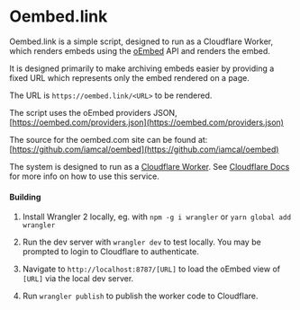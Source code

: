 # Oembed.link

Oembed.link is a simple script, designed to run as a Cloudflare Worker, which renders embeds using the [oEmbed](https://oembed.com/) API and renders the embed.

It is designed primarily to make archiving embeds easier by providing a fixed URL which represents only the embed rendered on a page.

The URL is `https://oembed.link/<URL>` to be rendered.

The script uses the oEmbed providers JSON, [https://oembed.com/providers.json](https://oembed.com/providers.json)

The source for the oembed.com site can be found at: [https://github.com/iamcal/oembed](https://github.com/iamcal/oembed)

The system is designed to run as a [Cloudflare Worker](https://workers.cloudflare.com/). See [Cloudflare Docs](https://developers.cloudflare.com/workers/learning/getting-started) for more info on how to use this service.

#### Building

1. Install Wrangler 2 locally, eg. with `npm -g i wrangler` or `yarn global add wrangler`


2. Run the dev server with `wrangler dev` to test locally. You may be prompted to login to Cloudflare to authenticate.


3. Navigate to `http://localhost:8787/[URL]` to load the oEmbed view of `[URL]` via the local dev server.


4. Run `wrangler publish` to publish the worker code to Cloudflare.


